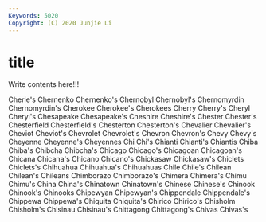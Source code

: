```yaml
---
Keywords: 5020
Copyright: (C) 2020 Junjie Li
---
```


# title

Write contents here!!!
 
Cherie's 
Chernenko 
Chernenko's
Chernobyl 
Chernobyl's 
Chernomyrdin 
Chernomyrdin's 
Cherokee 
Cherokee's 
Cherokees 
Cherry 
Cherry's 
Cheryl
Cheryl's 
Chesapeake 
Chesapeake's 
Cheshire 
Cheshire's 
Chester 
Chester's 
Chesterfield 
Chesterfield's 
Chesterton
Chesterton's 
Chevalier 
Chevalier's 
Cheviot 
Cheviot's 
Chevrolet 
Chevrolet's 
Chevron 
Chevron's 
Chevy
Chevy's 
Cheyenne 
Cheyenne's 
Cheyennes 
Chi 
Chi's 
Chianti 
Chianti's 
Chiantis 
Chiba
Chiba's 
Chibcha 
Chibcha's 
Chicago 
Chicago's 
Chicagoan 
Chicagoan's 
Chicana 
Chicana's 
Chicano
Chicano's 
Chickasaw 
Chickasaw's 
Chiclets 
Chiclets's 
Chihuahua 
Chihuahua's 
Chihuahuas 
Chile 
Chile's
Chilean 
Chilean's 
Chileans 
Chimborazo 
Chimborazo's 
Chimera 
Chimera's 
Chimu 
Chimu's 
China
China's 
Chinatown 
Chinatown's 
Chinese 
Chinese's 
Chinook 
Chinook's 
Chinooks 
Chipewyan 
Chipewyan's
Chippendale 
Chippendale's 
Chippewa 
Chippewa's 
Chiquita 
Chiquita's 
Chirico 
Chirico's 
Chisholm 
Chisholm's
Chisinau 
Chisinau's 
Chittagong 
Chittagong's 
Chivas 
Chivas's 
